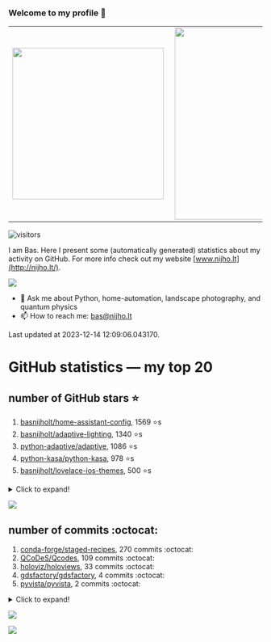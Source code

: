 ### Welcome to my profile 👋

<center>
  <table>
    <tr>
        <td><img width="300px" align="left" src="https://github-readme-stats.vercel.app/api/top-langs/?username=basnijholt&hide=TeX,Jupyter%20Notebook&layout=compact&theme=radical" /></td>
        <td><img align='right' src="https://github-readme-stats.vercel.app/api?username=basnijholt&show_icons=true&theme=radical" width="380"></td>
    </tr>
  </table>
</center>

![visitors](https://visitor-badge.glitch.me/badge?page_id=basnijholt.visitor-badge)

I am Bas. Here I present some (automatically generated) statistics about my activity on GitHub. For more info check out my website [www.nijho.lt](http://nijho.lt/).

![](https://www.nijho.lt/authors/admin/avatar_hu9e60e4b9bc120dfb6a666009f2878da6_182107_250x250_fill_q90_lanczos_center.jpg)

- 💬 Ask me about Python, home-automation, landscape photography, and quantum physics
- 📫 How to reach me: bas@nijho.lt

Last updated at 2023-12-14 12:09:06.043170.

# GitHub statistics — my top 20

## number of GitHub stars ⭐️

1. [basnijholt/home-assistant-config](https://github.com/basnijholt/home-assistant-config/), 1569 ⭐️s
2. [basnijholt/adaptive-lighting](https://github.com/basnijholt/adaptive-lighting/), 1340 ⭐️s
3. [python-adaptive/adaptive](https://github.com/python-adaptive/adaptive/), 1086 ⭐️s
4. [python-kasa/python-kasa](https://github.com/python-kasa/python-kasa/), 978 ⭐️s
5. [basnijholt/lovelace-ios-themes](https://github.com/basnijholt/lovelace-ios-themes/), 500 ⭐️s
<details><summary>Click to expand!</summary>

6. [basnijholt/lovelace-ios-dark-mode-theme](https://github.com/basnijholt/lovelace-ios-dark-mode-theme/), 428 ⭐️s
7. [basnijholt/miflora](https://github.com/basnijholt/miflora/), 361 ⭐️s
8. [basnijholt/rsync-time-machine.py](https://github.com/basnijholt/rsync-time-machine.py/), 350 ⭐️s
9. [topocm/topocm_content](https://github.com/topocm/topocm_content/), 257 ⭐️s
10. [basnijholt/home-assistant-streamdeck-yaml](https://github.com/basnijholt/home-assistant-streamdeck-yaml/), 150 ⭐️s
11. [basnijholt/home-assistant-macbook-touch-bar](https://github.com/basnijholt/home-assistant-macbook-touch-bar/), 94 ⭐️s
12. [kwant-project/kwant](https://github.com/kwant-project/kwant/), 78 ⭐️s
13. [basnijholt/markdown-code-runner](https://github.com/basnijholt/markdown-code-runner/), 75 ⭐️s
14. [basnijholt/unidep](https://github.com/basnijholt/unidep/), 60 ⭐️s
15. [basnijholt/home-assistant-streamdeck-yaml-addon](https://github.com/basnijholt/home-assistant-streamdeck-yaml-addon/), 53 ⭐️s
16. [basnijholt/aiokef](https://github.com/basnijholt/aiokef/), 34 ⭐️s
17. [basnijholt/thesis-cover](https://github.com/basnijholt/thesis-cover/), 29 ⭐️s
18. [basnijholt/adaptive-scheduler](https://github.com/basnijholt/adaptive-scheduler/), 22 ⭐️s
19. [basnijholt/instacron](https://github.com/basnijholt/instacron/), 20 ⭐️s
20. [kwant-project/kwant-tutorial-2016](https://github.com/kwant-project/kwant-tutorial-2016/), 17 ⭐️s

</details>

![](https://github.com/basnijholt/basnijholt/raw/main/stars_over_time.png)

## number of commits :octocat:

1. [conda-forge/staged-recipes](https://github.com/conda-forge/staged-recipes/), 270 commits :octocat:
2. [QCoDeS/Qcodes](https://github.com/QCoDeS/Qcodes/), 109 commits :octocat:
3. [holoviz/holoviews](https://github.com/holoviz/holoviews/), 33 commits :octocat:
4. [gdsfactory/gdsfactory](https://github.com/gdsfactory/gdsfactory/), 4 commits :octocat:
5. [pyvista/pyvista](https://github.com/pyvista/pyvista/), 2 commits :octocat:
<details><summary>Click to expand!</summary>

6. [rougier/freetype-py](https://github.com/rougier/freetype-py/), 1 commits :octocat:
7. [mamba-org/micromamba-devcontainer](https://github.com/mamba-org/micromamba-devcontainer/), 0 commits :octocat:
8. [dask/dask-drmaa](https://github.com/dask/dask-drmaa/), 0 commits :octocat:
9. [eddy-ojb/holoviews-contrib](https://github.com/eddy-ojb/holoviews-contrib/), 0 commits :octocat:
10. [fsspec/adlfs](https://github.com/fsspec/adlfs/), 0 commits :octocat:
11. [adshao/go-binance](https://github.com/adshao/go-binance/), 0 commits :octocat:
12. [telegraphic/hickle](https://github.com/telegraphic/hickle/), 0 commits :octocat:
13. [sigma-py/quadpy](https://github.com/sigma-py/quadpy/), 0 commits :octocat:
14. [basnijholt/yaml2bib](https://github.com/basnijholt/yaml2bib/), 0 commits :octocat:
15. [astrojuanlu/fenics-recipes](https://github.com/astrojuanlu/fenics-recipes/), 0 commits :octocat:
16. [basnijholt/test](https://github.com/basnijholt/test/), 0 commits :octocat:
17. [basnijholt/backups](https://github.com/basnijholt/backups/), 0 commits :octocat:
18. [numpy/numpy](https://github.com/numpy/numpy/), 0 commits :octocat:
19. [HugoBlox/theme-academic-cv](https://github.com/HugoBlox/theme-academic-cv/), 0 commits :octocat:
20. [basnijholt/psychedelic-data-science](https://github.com/basnijholt/psychedelic-data-science/), 0 commits :octocat:

</details>

![](https://github.com/basnijholt/basnijholt/raw/main/commits_per_hour.png)

![](https://github.com/basnijholt/basnijholt/raw/main/commits_per_weekday.png)

